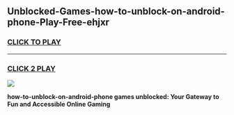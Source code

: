 
## Unblocked-Games-how-to-unblock-on-android-phone-Play-Free-ehjxr
<h3>
<a href="https://premium76.site?title=how-to-unblock-on-android-phone&ref=21A">CLICK TO PLAY</a></h3>
<hr>

<h3>
<a href="https://premium76.site?title=how-to-unblock-on-android-phone&ref=21A">CLICK 2 PLAY</a>
  
</h3>

<a href="https://premium76.site?title=how-to-unblock-on-android-phone&ref=21A"><img src="https://clearcache.store/games.png"></a>


**how-to-unblock-on-android-phone games unblocked: Your Gateway to Fun and Accessible Online Gaming**
